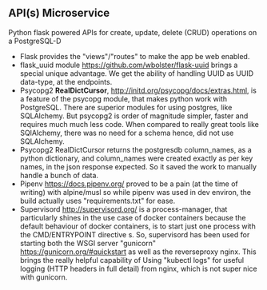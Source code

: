 ## API(s) Microservice
Python flask powered APIs for create, update, delete (CRUD) operations on a PostgreSQL-D
- Flask provides the "views"/"routes" to make the app be web enabled.
- flask_uuid module  https://github.com/wbolster/flask-uuid  brings a special unique advantage. We get the ability of handling UUID as UUID data-type, at the endpoints.
- Psycopg2 __RealDictCursor__, http://initd.org/psycopg/docs/extras.html, is a feature of the psycopg module, that makes python work with PostgreSQL. There are superior modules for using postgres, like SQLAlchemy. But psycopg2 is order of magnitude simpler, faster and requires much much less code. When compared to really great tools like SQlAlchemy, there was no need for a schema hence, did not use SQLAlchemy.
- Psycopg2 RealDictCursor returns the postgresdb column_names, as a python dictionary, and column_names were created exactly as per key names, in the json response expected. So it saved the work to manually handle a bunch of data.
- Pipenv https://docs.pipenv.org/ proved to be a pain (at the time of writing) with alpine/musl so while pipenv was used in dev environ, the build actually uses "requirements.txt" for ease.
- Supervisord  http://supervisord.org/  is a process-manager, that particularly shines in the use case of docker containers because the default behaviour of docker containers, is to start just one process with the CMD/ENTRYPOINT directive
s. So, supervisord has been used for starting both the WSGI server "gunicorn" https://gunicorn.org/#quickstart  as well as the reverseproxy nginx. This brings the really helpful capability of Using "kubectl logs" for useful logging (HTTP headers in full detail) from nginx, which is not super nice with gunicorn.
